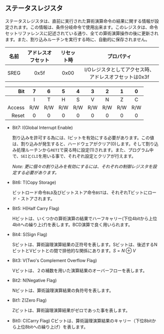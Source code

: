 ## ステータスレジスタ
ステータスレジスタは、直前に実行された算術演算命令の結果に関する情報が設定されます。この情報は、条件分岐命令で使用出来ます。このレジスタは、命令セットリファレンスに記述されている通り、全ての算術演算操作の後に更新されます。また、割り込みルーチンを実行する時に、自動的に保存されません。

|名前|アドレスオフセット|リセット時|プロパティ|
|:--:|:--:|:--:|:--:|
|SREG|0x5f|0x00|I/Oレジスタとしてアクセス時、アドレスオフセットは0x3f|

|Bit|7|6|5|4|3|2|1|0|
|--:|:--:|:--:|:--:|:--:|:--:|:--:|:--:|:--:|
|&nbsp;|I|T|H|S|V|N|Z|C|
|Access|R/W|R/W|R/W|R/W|R/W|R/W|R/W|R/W|
|Reset|0|0|0|0|0|0|0|0|

- Bit7: I(Global Interrupt Enable)
  
  割り込みを許可する為には、Iビットを有効にする必要があります。この値は、割り込みが発生すると、ハードウェアがクリア(0)します。そして割り込み処理ルーチンから`RETI`で戻る時に設定(1)されます。また、プログラム中で、`SEI`と`CLI`を用いる事で、それぞれ設定とクリアが行えます。

  *Note: 更に個々の割り込みを有効にするには、それぞれの制御レジスタを設定する必要があります。*

- Bit6: T(Copy Storage)
  
  ビットロード命令`BLD`及びビットストア命令`BST`は、それぞれTビットにロード・ストアされます。

- Bit5: H(Half Carry Flag)
  
  Hビットは、いくつかの算術演算の結果でハーフキャリー(下位4bitから上位4bitへの繰り上げ)を表します。BCD演算で良く用いられます。

- Bit4: S(Sign Flag)
  
  Sビットは、算術論理演算結果の正符号を表します。Sビットは、後述するNビットとVビットとの間で排他的な関係にあります。$S=N \oplus V$

- Bit3: V(Two's Complement Overflow Flag)
  
  Vビットは、２の補数を用いた演算結果のオーバーフローを表します。

- Bit2: N(Negative Flag)
  
  Nビットは、算術論理演算結果の負符号を表します。

- Bit1: Z(Zero Flag)
  
  Zビットは、算術論理演算結果がゼロであった事を表します。

- Bit0: C(Carry Flag)
  Cビットは、算術論理演算結果のキャリー（下位8bitから上位8bitへの繰り上げ）を表します。
